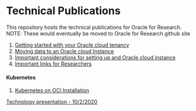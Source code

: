 # Technical Publications

This repository hosts the technical publications for Oracle for Research. 
NOTE: These would eventually be moved to Oracle for Research github site

1. [Getting started with your Oracle cloud tenancy](https://blogs.oracle.com/oracle-for-research/oracle-cloud-fundamentals-for-researchers%3a-getting-started-with-your-cloud-tenancy)
2. [Moving data to an Oracle cloud Instance](https://github.com/rghosh9/OFRTechnicalPublications/blob/main/Quick%20Oracle%20Cloud%20links%20for%20researchers.docx)
3. [Important considerations for setting up and Oracle cloud instance](https://github.com/rghosh9/OFRTechnicalPublications/blob/main/Quick%20Oracle%20Cloud%20links%20for%20researchers.docx)
4. [Important links for Researchers](https://github.com/rghosh9/OFRTechnicalPublications/blob/main/Important%20Considerations%20for%20setting%20up%20an%20Oracle%20Cloud%20Instance.docx)

#### Kubernetes
1. [Kubernetes on OCI Installation](https://github.com/rghosh9/Technical-HowTo-s/blob/main/k8s-on-oci.md)

[Technology presentation - 10/2/2020](https://github.com/rghosh9/OFRTechnicalPublications/blob/main/OFRTechnologyTalk-10022020.pptx)

